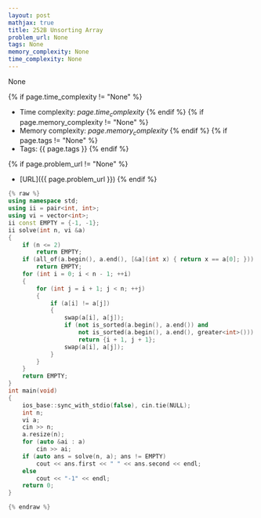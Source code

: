 ```yaml
---
layout: post
mathjax: true
title: 252B Unsorting Array
problem_url: None
tags: None
memory_complexity: None
time_complexity: None
---
```


None


{% if page.time_complexity != "None" %}
- Time complexity: ${{ page.time_complexity }}$
{% endif %}
{% if page.memory_complexity != "None" %}
- Memory complexity: ${{ page.memory_complexity }}$
{% endif %}
{% if page.tags != "None" %}
- Tags: {{ page.tags }}
{% endif %}

{% if page.problem_url != "None" %}
- [URL]({{ page.problem_url }})
{% endif %}

```cpp
{% raw %}
using namespace std;
using ii = pair<int, int>;
using vi = vector<int>;
ii const EMPTY = {-1, -1};
ii solve(int n, vi &a)
{
    if (n <= 2)
        return EMPTY;
    if (all_of(a.begin(), a.end(), [&a](int x) { return x == a[0]; }))
        return EMPTY;
    for (int i = 0; i < n - 1; ++i)
    {
        for (int j = i + 1; j < n; ++j)
        {
            if (a[i] != a[j])
            {
                swap(a[i], a[j]);
                if (not is_sorted(a.begin(), a.end()) and
                    not is_sorted(a.begin(), a.end(), greater<int>()))
                    return {i + 1, j + 1};
                swap(a[i], a[j]);
            }
        }
    }
    return EMPTY;
}
int main(void)
{
    ios_base::sync_with_stdio(false), cin.tie(NULL);
    int n;
    vi a;
    cin >> n;
    a.resize(n);
    for (auto &ai : a)
        cin >> ai;
    if (auto ans = solve(n, a); ans != EMPTY)
        cout << ans.first << " " << ans.second << endl;
    else
        cout << "-1" << endl;
    return 0;
}

{% endraw %}
```